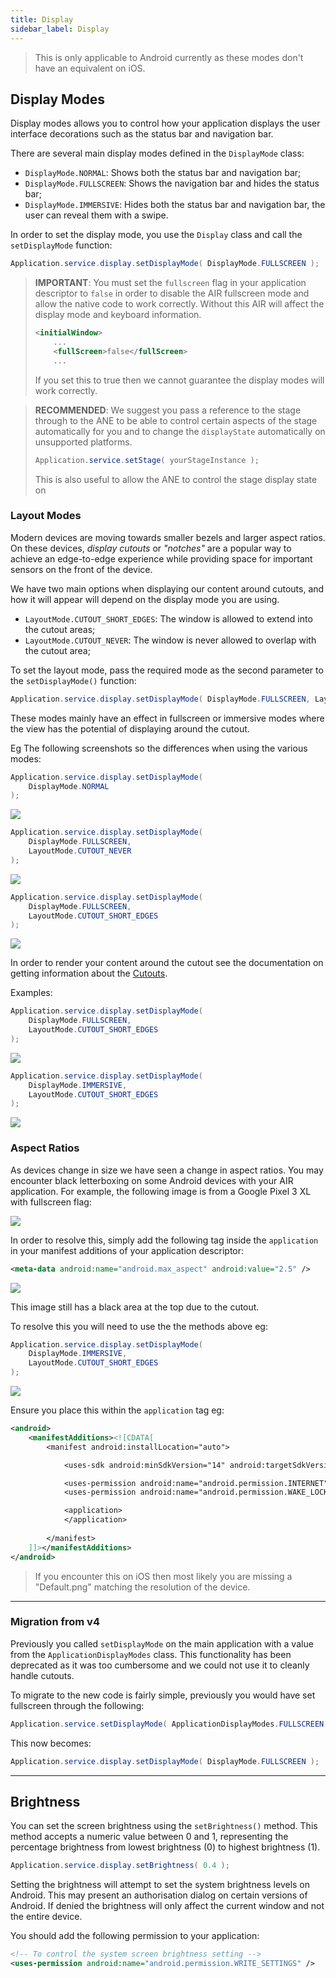 ```yaml
---
title: Display
sidebar_label: Display
---
```



>
> This is only applicable to Android currently as these modes don't have an equivalent on iOS.
>


## Display Modes

Display modes allows you to control how your application displays the user interface decorations such as the status bar and navigation bar. 

There are several main display modes defined in the `DisplayMode` class:

- `DisplayMode.NORMAL`: Shows both the status bar and navigation bar;
- `DisplayMode.FULLSCREEN`: Shows the navigation bar and hides the status bar;
- `DisplayMode.IMMERSIVE`: Hides both the status bar and navigation bar, the user can reveal them with a swipe.


In order to set the display mode, you use the `Display` class and call the `setDisplayMode` function:

```actionscript
Application.service.display.setDisplayMode( DisplayMode.FULLSCREEN );
```

>
> **IMPORTANT**: You must set the `fullscreen` flag in your application descriptor to `false` in order to disable the AIR fullscreen mode and allow the native code to work correctly. Without this AIR will affect the display mode and keyboard information. 
>
> ```xml 
> <initialWindow>
>     ...
>     <fullScreen>false</fullScreen>
>     ...
> ```
>
> If you set this to true then we cannot guarantee the display modes will work correctly.
>


> 
> **RECOMMENDED**: We suggest you pass a reference to the stage through to the ANE to be able to control certain aspects of the stage automatically for you and to change the `displayState` automatically on unsupported platforms. 
> 
> ```actionscript
> Application.service.setStage( yourStageInstance );
> ```
>
> This is also useful to allow the ANE to control the stage display state on 
>




### Layout Modes

Modern devices are moving towards smaller bezels and larger aspect ratios. On these devices, *display cutouts* or *"notches"* are a popular way to achieve an edge-to-edge experience while providing space for important sensors on the front of the device.

We have two main options when displaying our content around cutouts, and how it will appear will depend on the display mode you are using. 

- `LayoutMode.CUTOUT_SHORT_EDGES`: The window is allowed to extend into the cutout areas;
- `LayoutMode.CUTOUT_NEVER`: The window is never allowed to overlap with the cutout area;

To set the layout mode, pass the required mode as the second parameter to the `setDisplayMode()` function:

```actionscript
Application.service.display.setDisplayMode( DisplayMode.FULLSCREEN, LayoutMode.CUTOUT_SHORT_EDGES );
```

These modes mainly have an effect in fullscreen or immersive modes where the view has the potential of displaying around the cutout.


Eg The following screenshots so the differences when using the various modes:


```actionscript
Application.service.display.setDisplayMode( 
    DisplayMode.NORMAL 
);
```

![](images/display_layout_normal.png)


```actionscript
Application.service.display.setDisplayMode( 
    DisplayMode.FULLSCREEN, 
    LayoutMode.CUTOUT_NEVER 
);
```

![](images/display_layout_fullscreen_cutout_never.png)


```actionscript
Application.service.display.setDisplayMode( 
    DisplayMode.FULLSCREEN, 
    LayoutMode.CUTOUT_SHORT_EDGES
);
```

![](images/display_layout_fullscreen_cutout_short_edges.png)



In order to render your content around the cutout see the documentation on getting information about the [Cutouts](cutouts).


Examples: 


```actionscript
Application.service.display.setDisplayMode( 
    DisplayMode.FULLSCREEN, 
    LayoutMode.CUTOUT_SHORT_EDGES
);
```

![](images/android_display_fullscreen_shortedges_m.png)


```actionscript
Application.service.display.setDisplayMode( 
    DisplayMode.IMMERSIVE, 
    LayoutMode.CUTOUT_SHORT_EDGES
);
```

![](images/android_display_immersive_shortedges_m.png)




### Aspect Ratios

As devices change in size we have seen a change in aspect ratios. You may encounter black letterboxing on some Android devices with your AIR application. For example, the following image is from a Google Pixel 3 XL with fullscreen flag:


![](images/android_display_aspectratio_missing_m.png)

In order to resolve this, simply add the following tag inside the `application` in your manifest additions of your application descriptor:

```xml
<meta-data android:name="android.max_aspect" android:value="2.5" />
```

![](images/android_display_aspectratio_m.png)


This image still has a black area at the top due to the cutout.

To resolve this you will need to use the the methods above eg:


```actionscript
Application.service.display.setDisplayMode( 
    DisplayMode.IMMERSIVE, 
    LayoutMode.CUTOUT_SHORT_EDGES
);
```

![](images/android_display_immersive_shortedges_m.png)


Ensure you place this within the `application` tag eg:

```xml
<android>
    <manifestAdditions><![CDATA[
        <manifest android:installLocation="auto">

            <uses-sdk android:minSdkVersion="14" android:targetSdkVersion="28"/>

            <uses-permission android:name="android.permission.INTERNET"/>
            <uses-permission android:name="android.permission.WAKE_LOCK" />

            <application>
            </application>
        
        </manifest>
    ]]></manifestAdditions>
</android>
```










>
> If you encounter this on iOS then most likely you are missing a "Default.png" matching the resolution of the device.
>







---

### Migration from v4

Previously you called `setDisplayMode` on the main application with a value from the `ApplicationDisplayModes` class. This functionality has been deprecated as it was too cumbersome and we could not use it to cleanly handle cutouts.

To migrate to the new code is fairly simple, previously you would have set fullscreen through the following:

```actionscript
Application.service.setDisplayMode( ApplicationDisplayModes.FULLSCREEN );
```

This now becomes:

```actionscript
Application.service.display.setDisplayMode( DisplayMode.FULLSCREEN );
```



---


## Brightness

You can set the screen brightness using the `setBrightness()` method. This method accepts a numeric value between 0 and 1, representing the percentage brightness from lowest brightness (0) to highest brightness (1).

```actionscript
Application.service.display.setBrightness( 0.4 );
```


Setting the brightness will attempt to set the system brightness levels on Android. This may present an authorisation dialog on certain versions of Android. If denied the brightness will only affect the current window and not the entire device.

You should add the following permission to your application:

```xml
<!-- To control the system screen brightness setting -->
<uses-permission android:name="android.permission.WRITE_SETTINGS" />
```
